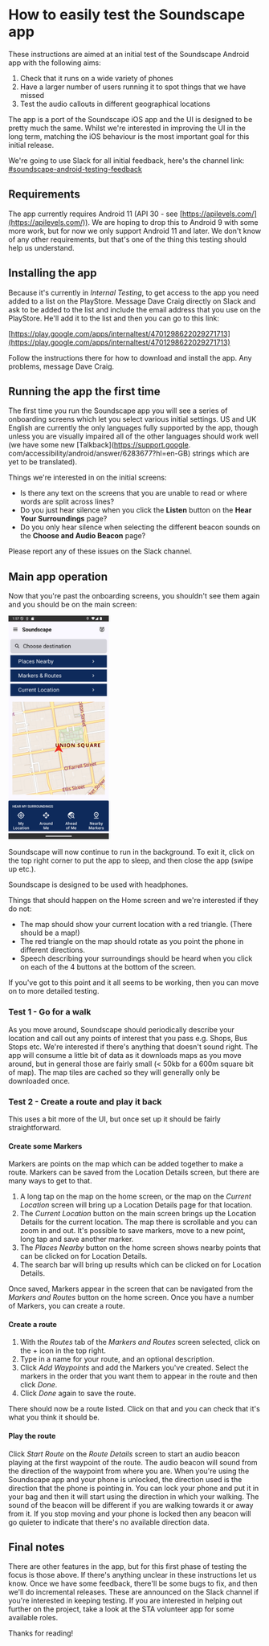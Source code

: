 # How to easily test the Soundscape app
These instructions are aimed at an initial test of the Soundscape Android app with the following 
aims:

1. Check that it runs on a wide variety of phones
1. Have a larger number of users running it to spot things that we have missed
1. Test the audio callouts in different geographical locations

The app is a port of the Soundscape iOS app and the UI is designed to be pretty much the same.
Whilst we're interested in improving the UI in the long term, matching the iOS behaviour is the 
most important goal for this initial release.

We're going to use Slack for all initial feedback, here's the channel link:
[#soundscape-android-testing-feedback](https://scottishtecharmy.slack.com/archives/C08HJBFPN8N)

## Requirements
The app currently requires Android 11 (API 30 - see [https://apilevels.com/](https://apilevels.com/)). We are hoping to drop this to Android 9 with some more work, but for now we only support Android 11 and later.
We don't know of any other requirements, but that's one of the thing this testing should help us understand.

## Installing the app
Because it's currently in _Internal Testing_, to get access to the app you need added to a list 
on the PlayStore. Message Dave Craig directly on Slack and ask to be added to the list and include the 
email address that you use on the PlayStore. He'll add it to the list and then you can go to 
this link:

[https://play.google.com/apps/internaltest/4701298622029271713](https://play.google.com/apps/internaltest/4701298622029271713)

Follow the instructions there for how to download and install the app. Any problems, message 
Dave Craig.

## Running the app the first time
The first time you run the Soundscape app you will see a series of onboarding screens which let 
you select various initial settings. US and UK English are currently the only languages fully 
supported by the app, though unless you are visually impaired all of the other languages should 
work well (we have some new [Talkback](https://support.google.
com/accessibility/android/answer/6283677?hl=en-GB) strings which are yet to be translated).

Things we're interested in on the initial screens:

* Is there any text on the screens that you are unable to read or where words are split across 
  lines?
* Do you just hear silence when you click the **Listen** button on the **Hear Your 
  Surroundings** page?
* Do you only hear silence when selecting the different beacon sounds on the **Choose and Audio 
  Beacon** page?

Please report any of these issues on the Slack channel.

## Main app operation
Now that you're past the onboarding screens, you shouldn't see them again and you should be on 
the main screen:

<img src="home-screen.png" alt="Soundscape Home Screen" width="200px"/>


Soundscape will now continue to run in the background. To exit it, click on the top right corner 
to put the app to sleep, and then close the app (swipe up etc.).

Soundscape is designed to be used with headphones.

Things that should happen on the Home screen and we're interested if they do not:

* The map should show your current location with a red triangle. (There should be a map!)
* The red triangle on the map should rotate as you point the phone in different directions.
* Speech describing your surroundings should be heard when you click on each of the 4 buttons at 
  the bottom of the screen.

If you've got to this point and it all seems to be working, then you can move on to more 
detailed testing.

### Test 1 - Go for a walk
As you move around, Soundscape should periodically describe your location and call out any 
points of interest that you pass e.g. Shops, Bus Stops etc. We're interested if there's anything 
that doesn't sound right. The app will consume a little bit of data as it downloads maps as you 
move around, but in general those are fairly small (< 50kb for a 600m square bit of map). The 
map tiles are cached so they will generally only be downloaded once.

### Test 2 - Create a route and play it back
This uses a bit more of the UI, but once set up it should be fairly straightforward.
#### Create some Markers
Markers are points on the map which can be added together to make a route. Markers can be saved from
the Location Details screen, but there are many ways to get to that.
1. A long tap on the map on the home screen, or the map on the _Current Location_ screen will bring 
   up a Location Details page for that location.
1. The _Current Location_ button on the main screen brings up the Location Details for the 
   current location. The map there is scrollable and you can zoom in and out. It's possible to 
   save markers, move to a new point, long tap and save another marker.
1. The _Places Nearby_ button on the home screen shows nearby points that can be clicked on for 
   Location Details.
1. The search bar will bring up results which can be clicked on for Location Details.

Once saved, Markers appear in the screen that can be navigated from the _Markers and Routes_ 
button on the home screen. Once you have a number of Markers, you can create a route.

#### Create a route
1. With the _Routes_ tab of the _Markers and Routes_ screen selected, click on the + icon in the 
   top right. 
1. Type in a name for your route, and an optional description.
1. Click _Add Waypoints_ and add the Markers you've created. Select the markers in the order 
   that you want them to appear in the route and then click _Done_.
1. Click _Done_ again to save the route.

There should now be a route listed. Click on that and you can check that it's what you think it 
should be.

#### Play the route
Click _Start Route_ on the _Route Details_ screen to start an audio beacon playing at the first 
waypoint of the route. The audio beacon will sound from the direction of the waypoint from where 
you are. When you're using the Soundscape app and your phone is unlocked, the direction used is 
the direction that the phone is pointing in. You can lock your phone and put it in your bag and 
then it will start using the direction in which your walking. The sound of the beacon will be
different if you are walking towards it or away from it. If you stop moving and your phone is 
locked then any beacon will go quieter to indicate that there's no available direction data.

## Final notes
There are other features in the app, but for this first phase of testing the focus is those 
above. If there's anything unclear in these instructions let us know. Once we have some feedback,
there'll be some bugs to fix, and then we'll do incremental releases. These are announced on the 
Slack channel if you're interested in keeping testing. If you are interested in helping out 
further on the project, take a look at the STA volunteer app for some available roles.

Thanks for reading!